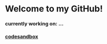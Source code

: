 # Welcome to my GitHub!

### currently working on: ...

### [codesandbox](https://codesandbox.io/u/RobinW)
